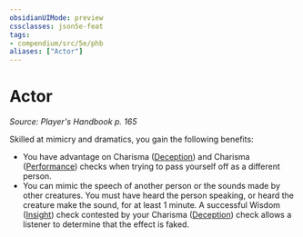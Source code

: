 ```yaml
---
obsidianUIMode: preview
cssclasses: json5e-feat
tags:
- compendium/src/5e/phb
aliases: ["Actor"]
---
```

# Actor
*Source: Player's Handbook p. 165*  

Skilled at mimicry and dramatics, you gain the following benefits:

- You have advantage on Charisma ([Deception](../../../Rules%20&%20Options/5e%20Rules/skills.md##Deception)) and Charisma ([Performance](../../../Rules%20&%20Options/5e%20Rules/skills.md##Performance)) checks when trying to pass yourself off as a different person.  
- You can mimic the speech of another person or the sounds made by other creatures. You must have heard the person speaking, or heard the creature make the sound, for at least 1 minute. A successful Wisdom ([Insight](../../../Rules%20&%20Options/5e%20Rules/skills.md##Insight)) check contested by your Charisma ([Deception](../../../Rules%20&%20Options/5e%20Rules/skills.md.md##Deception)) check allows a listener to determine that the effect is faked.